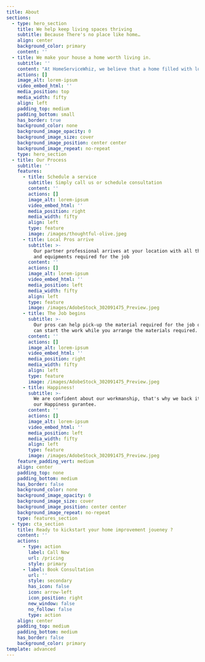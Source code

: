 ```yaml
---
title: About
sections:
  - type: hero_section
    title: We help keep living spaces thriving
    subtitle: Because There's no place like home…
    align: center
    background_color: primary
    content: ''
  - title: We make your house a home worth living in.
    subtitle: ''
    content: "At HomeServiceWhiz, we believe that a home filled with love and laughter is the foundation of a healthy and peaceful society. We help keep living spaces happy by providing solutions for everything home, from appliance repair and Moving to bathroom remodeling and roofing. You can rely on our carefully vetted home service experts to take care of your house so you can cherish your home.\n\n\n\n\n\n\n**Appliance Repair:**\_No matter where you have purchased your home appliance, our appliance pros can help. We provide repair and maintenance services for all major brands' home appliances. Our experts can fix almost any\n\n*   HVAC\n\n*   Refridgerator\n\n*   Oven and cooktop\n\n*   Dishwasher\n\n*   Washer and Dryer\n\n*   Riding mower\n\n*   Snowblower\n\n*   Fitness equipment\n\n\n\n\n**Home Improvement**\n\nEvolve your living space with zero hassles. Let our Whizzes help you bring your dream home to life.\n\n\n\n\n*   Bathroom Remodeling\n\n*   Bathtub Replacement\n\n*   Mold Remediation\n\n*   Water Damage\n\n*   Garage door replacement\n\n*   Roofing\n\n\n\n\n\n\n\n**Maintainence**\n\n*   Pest Control.\n\n*   Plumbing\n\n*   Locksmith Services\n\n"
    actions: []
    image_alt: lorem-ipsum
    video_embed_html: ''
    media_position: top
    media_width: fifty
    align: left
    padding_top: medium
    padding_bottom: small
    has_border: true
    background_color: none
    background_image_opacity: 0
    background_image_size: cover
    background_image_position: center center
    background_image_repeat: no-repeat
    type: hero_section
  - title: Our Process
    subtitle: ''
    features:
      - title: Schedule a service
        subtitle: Simply call us or schedule consultation
        content: ''
        actions: []
        image_alt: lorem-ipsum
        video_embed_html: ''
        media_position: right
        media_width: fifty
        align: left
        type: feature
        image: /images/thoughtful-olive.jpeg
      - title: Local Pros arrive
        subtitle: >-
          Our partner professional arrives at your location with all the tools
          and equipments required for the job
        content: ''
        actions: []
        image_alt: lorem-ipsum
        video_embed_html: ''
        media_position: left
        media_width: fifty
        align: left
        type: feature
        image: /images/AdobeStock_302091475_Preview.jpeg
      - title: The Job begins
        subtitle: >-
          Our pros can help pick-up the material required for the job or they
          can start the work while you arrange the materials required.
        content: ''
        actions: []
        image_alt: lorem-ipsum
        video_embed_html: ''
        media_position: right
        media_width: fifty
        align: left
        type: feature
        image: /images/AdobeStock_302091475_Preview.jpeg
      - title: Happiness!
        subtitle: >-
          We are confident about our workmanship, that's why we back it up with
          our Happiness gurantee.
        content: ''
        actions: []
        image_alt: lorem-ipsum
        video_embed_html: ''
        media_position: left
        media_width: fifty
        align: left
        type: feature
        image: /images/AdobeStock_302091475_Preview.jpeg
    feature_padding_vert: medium
    align: center
    padding_top: none
    padding_bottom: medium
    has_border: false
    background_color: none
    background_image_opacity: 0
    background_image_size: cover
    background_image_position: center center
    background_image_repeat: no-repeat
    type: features_section
  - type: cta_section
    title: Ready to kickstart your home improvement joueney ?
    content: ''
    actions:
      - type: action
        label: Call Now
        url: /pricing
        style: primary
      - label: Book Consultation
        url: ''
        style: secondary
        has_icon: false
        icon: arrow-left
        icon_position: right
        new_window: false
        no_follow: false
        type: action
    align: center
    padding_top: medium
    padding_bottom: medium
    has_border: false
    background_color: primary
template: advanced
---
```

